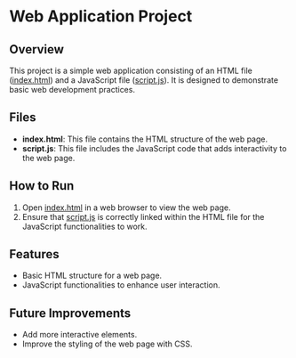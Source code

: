 # Web Application Project

## Overview
This project is a simple web application consisting of an HTML file ([index.html](cci:7://file:///c:/Users/admin/OneDrive/Desktop/alphabat%20rain/index.html:0:0-0:0)) and a JavaScript file ([script.js](cci:7://file:///c:/Users/admin/OneDrive/Desktop/alphabat%20rain/script.js:0:0-0:0)). It is designed to demonstrate basic web development practices.

## Files
- **index.html**: This file contains the HTML structure of the web page.
- **script.js**: This file includes the JavaScript code that adds interactivity to the web page.

## How to Run
1. Open [index.html](cci:7://file:///c:/Users/admin/OneDrive/Desktop/alphabat%20rain/index.html:0:0-0:0) in a web browser to view the web page.
2. Ensure that [script.js](cci:7://file:///c:/Users/admin/OneDrive/Desktop/alphabat%20rain/script.js:0:0-0:0) is correctly linked within the HTML file for the JavaScript functionalities to work.

## Features
- Basic HTML structure for a web page.
- JavaScript functionalities to enhance user interaction.

## Future Improvements
- Add more interactive elements.
- Improve the styling of the web page with CSS.
